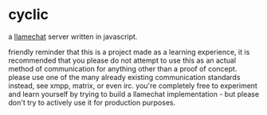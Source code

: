 # cyclic
a [llamechat](https://github.com/mininmobile/llamechat-docs) server written in javascript.

friendly reminder that this is a project made as a learning experience, it is recommended that you please do not attempt to use this as an actual method of communication for anything other than a proof of concept. please use one of the many already existing communication standards instead, see xmpp, matrix, or even irc. you're completely free to experiment and learn yourself by trying to build a llamechat implementation - but please don't try to actively use it for production purposes.
